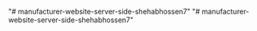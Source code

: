 "# manufacturer-website-server-side-shehabhossen7" 
"# manufacturer-website-server-side-shehabhossen7" 
